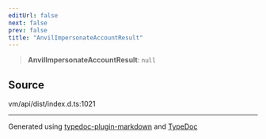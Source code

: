 ```yaml
---
editUrl: false
next: false
prev: false
title: "AnvilImpersonateAccountResult"
---
```


> **AnvilImpersonateAccountResult**: `null`

## Source

vm/api/dist/index.d.ts:1021

***
Generated using [typedoc-plugin-markdown](https://www.npmjs.com/package/typedoc-plugin-markdown) and [TypeDoc](https://typedoc.org/)
